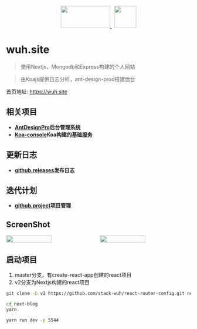 
<p align='center'>
  <a href='https://nextjs.org/' style="margin-right: 8px;">
    <img src="https://src.wuh.site/2021-05/2021-08-07-nextjs.org_.png" width='135px' height='60px' />
  </a>
  <a href='https://wuh.site'>
    <img src='https://wuh.site/avatar.png' width='60px' height='60px'>
  </a>
</p>

# wuh.site
> 使用Nextjs，Mongodb和Express构建的个人网站

> 由Koajs提供日志分析，ant-design-prod搭建后台

首页地址: <a href='https://wuh.site' target='_blank'>https://wuh.site</a>

## 相关项目
+ **[AntDesignPro](https://console.wuh.site)后台管理系统**
+ **[Koa-console](https://api.wuh.site)Koa构建的基础服务**


## 更新日志
+ **[github.releases](https://github.com/stack-wuh/react-router-config/releases)发布日志**

## 迭代计划
+ **[github.project](https://github.com/stack-wuh/react-router-config/projects/1)项目管理**

## ScreenShot
<p style="display: flex;">
  <img src="https://src.wuh.site/2021-05/2021-08-07-wuh.site_.png" width='50%' />
  &nbsp;&nbsp;
  <img src='https://src.wuh.site/2021-05/2021-08-07-wuh.site_about.png' width='50%' />
</p>

## 启动项目
1. master分支，有create-react-app创建的react项目
2. v2分支为Nextjs构建的react项目

```bash
git clone -b v2 https://github.com/stack-wuh/react-router-config.git next-blog

cd next-blog
yarn

yarn run dev -p 5544
```